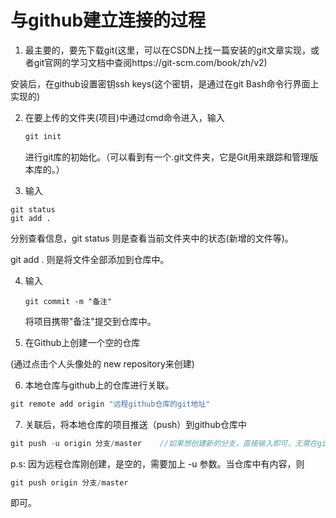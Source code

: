 # 与github建立连接的过程

1. 最主要的，要先下载git(这里，可以在CSDN上找一篇安装的git文章实现，或者git官网的学习文档中查阅https://git-scm.com/book/zh/v2)

安装后，在github设置密钥ssh keys(这个密钥，是通过在git Bash命令行界面上实现的) 

2. 在要上传的文件夹(项目)中通过cmd命令进入，输入
   
   ```c++
   git init
   ```
   
   进行git库的初始化。（可以看到有一个.git文件夹，它是Git用来跟踪和管理版本库的。）

3. 输入

```git
git status 
git add .
```

分别查看信息，git status 则是查看当前文件夹中的状态(新增的文件等)。

git add . 则是将文件全部添加到仓库中。

4. 输入 
   
   ```git
   git commit -m "备注"
   ```
   
   将项目携带"备注"提交到仓库中。

5. 在Github上创建一个空的仓库

(通过点击个人头像处的 new repository来创建)

6. 本地仓库与github上的仓库进行关联。

```c++
git remote add origin "远程github仓库的git地址"
```

7. 关联后，将本地仓库的项目推送（push）到github仓库中

```c++
git push -u origin 分支/master    //如果想创建新的分支，直接输入即可，无需在github上创建
```

p.s:  因为远程仓库刚创建，是空的，需要加上 -u 参数。当仓库中有内容，则

```c++
git push origin 分支/master
```

即可。
